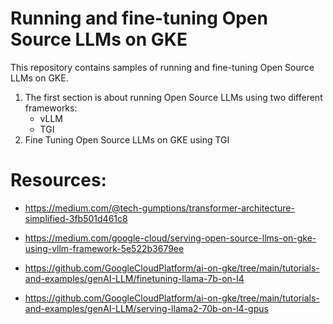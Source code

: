 # Running and fine-tuning Open Source LLMs on GKE 

This repository contains samples of running and fine-tuning Open Source LLMs on GKE.

1. The first section is about running Open Source LLMs using two different frameworks:
    - vLLM
    - TGI
2. Fine Tuning Open Source LLMs on GKE using TGI




# Resources:

- https://medium.com/@tech-gumptions/transformer-architecture-simplified-3fb501d461c8

- https://medium.com/google-cloud/serving-open-source-llms-on-gke-using-vllm-framework-5e522b3679ee

- https://github.com/GoogleCloudPlatform/ai-on-gke/tree/main/tutorials-and-examples/genAI-LLM/finetuning-llama-7b-on-l4

- https://github.com/GoogleCloudPlatform/ai-on-gke/tree/main/tutorials-and-examples/genAI-LLM/serving-llama2-70b-on-l4-gpus

